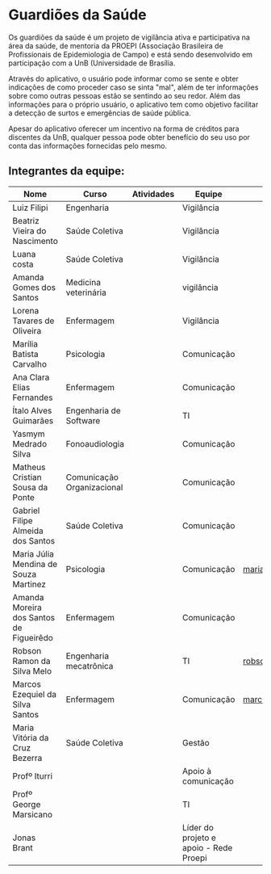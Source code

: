 # Guardiões da Saúde

Os guardiões da saúde é um projeto de vigilância ativa e participativa na área da saúde, de mentoria da PROEPI (Associação Brasileira de Profissionais de Epidemiologia de Campo) e está sendo desenvolvido em participação com a UnB (Universidade de Brasília.

Através do aplicativo, o usuário pode informar como se sente e obter indicações de como proceder caso se sinta "mal", além de ter informações sobre como outras pessoas estão se sentindo ao seu redor. Além das informações para o próprio usuário, o aplicativo tem como objetivo facilitar a detecção de surtos e emergências de saúde pública.

Apesar do aplicativo oferecer um incentivo na forma de créditos para discentes da UnB, qualquer pessoa pode obter benefício do seu uso por conta das informações fornecidas pelo mesmo.

## Integrantes da equipe:  
| Nome | Curso | Atividades | Equipe | Email|
| - | - | - | - | - |
| Luiz Filipi | Engenharia | | Vigilância |
| Beatriz Vieira do Nascimento | Saúde Coletiva | | Vigilância|
| Luana costa | Saúde Coletiva | | Vigilância |
| Amanda Gomes dos Santos | Medicina veterinária | | vigilância|
| Lorena Tavares de Oliveira | Enfermagem | | Vigilância |
| Marília Batista Carvalho | Psicologia | | Comunicação |
| Ana Clara Elias Fernandes | Enfermagem | | Comunicação |
| Ítalo Alves Guimarães | Engenharia de Software | | TI |
| Yasmym Medrado Silva | Fonoaudiologia | | Comunicação |
| Matheus Cristian Sousa da Ponte | Comunicação Organizacional | | Comunicação |
| Gabriel Filipe Almeida dos Santos | Saúde Coletiva | | Comunicação |
| Maria Júlia Mendina de Souza Martinez | Psicologia | | Comunicação | mariajuliamendina@gmail.com |
| Amanda Moreira dos Santos de Figueirêdo | Enfermagem | | Comunicação |
| Robson Ramon da Silva Melo | Engenharia mecatrônica | | TI | robson.ramon.dsm@gmail.com |
| Marcos Ezequiel da Silva Santos | Enfermagem | | Comunicação | marcoszack07@gmail.com |
| Maria Vitória da Cruz Bezerra | Saúde Coletiva | | Gestão |
| Profº Iturri | | | Apoio à comunicação |
| Profº George Marsicano | | | TI |
| Jonas Brant | | | Líder do projeto e apoio - Rede Proepi |